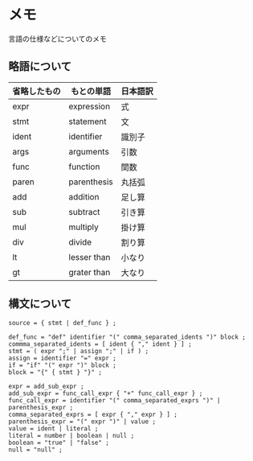 
メモ
=====

言語の仕様などについてのメモ


略語について
-----

|省略したもの|もとの単語|日本語訳|
|--|--|--|
|expr|expression|式|
|stmt|statement|文|
|ident|identifier|識別子|
|args|arguments|引数|
|func|function|関数|
|paren|parenthesis|丸括弧|
|add|addition|足し算|
|sub|subtract|引き算|
|mul|multiply|掛け算|
|div|divide|割り算|
|lt|lesser than|小なり|
|gt|grater than|大なり|


構文について
-----

```ebnf
source = { stmt | def_func } ;

def_func = "def" identifier "(" comma_separated_idents ")" block ;
commma_separated_idents = [ ident { "," ident } ] ;
stmt = ( expr ";" | assign ";" | if ) ;
assign = identifier "=" expr ;
if = "if" "(" expr ")" block ;
block = "{" { stmt } "}" ;

expr = add_sub_expr ;
add_sub_expr = func_call_expr { "+" func_call_expr } ;
func_call_expr = identifier "(" comma_separated_exprs ")" | parenthesis_expr ;
comma_separated_exprs = [ expr { "," expr } ] ;
parenthesis_expr = "(" expr ")" | value ;
value = ident | literal ;
literal = number | boolean | null ;
boolean = "true" | "false" ;
null = "null" ;
```
